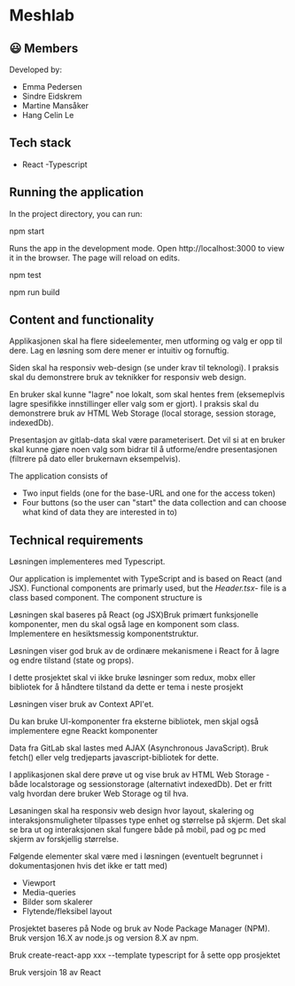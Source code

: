 # Meshlab

## 😃 Members

Developed by:

- Emma Pedersen
- Sindre Eidskrem
- Martine Mansåker
- Hang Celin Le

## Tech stack

- React -Typescript

## Running the application

In the project directory, you can run:

npm start

Runs the app in the development mode.
Open http://localhost:3000 to view it in the browser.
The page will reload on edits.

npm test



npm run build


## Content and functionality

Applikasjonen skal ha flere sideelementer, men utforming og valg er opp til dere. Lag en løsning som dere mener er intuitiv og fornuftig.

Siden skal ha responsiv web-design (se under krav til teknologi). I praksis skal du demonstrere bruk av teknikker for responsiv web design.

En bruker skal kunne "lagre" noe lokalt, som skal hentes frem (eksemeplvis lagre spesifikke innstillinger eller valg som er gjort). I praksis skal du demonstrere bruk av HTML Web Storage (local storage, session storage, indexedDb). 

Presentasjon av gitlab-data skal være parameterisert. Det vil si at en bruker skal kunne gjøre noen valg som bidrar til å utforme/endre presentasjonen (filtrere på dato eller brukernavn eksempelvis).

The application consists of 

* Two input fields (one for the base-URL and one for the access token)
* Four buttons (so the user can "start" the data collection and can choose what kind of data they are interested in to)       

## Technical requirements

Løsningen implementeres med Typescript.

Our application is implementet with TypeScript and is based on React (and JSX). Functional components are primarly used, but the *Header.tsx*- file is a class based component. The component structure is 

Løsningen skal baseres på React (og JSX)Bruk primært funksjonelle komponenter, men du skal også lage en komponent som class. Implementere en hesiktsmessig komponentstruktur.

Løsningen viser god bruk av de ordinære mekanismene i React for å lagre og endre tilstand (state og props). 

I dette prosjektet skal vi ikke bruke løsninger som redux, mobx eller bibliotek for å håndtere tilstand da dette er tema i neste prosjekt

Løsningen viser bruk av Context API'et.

Du kan bruke UI-komponenter fra eksterne bibliotek, men skjal også implementere egne Reackt komponenter

Data fra GitLab skal lastes med AJAX (Asynchronous JavaScript). Bruk fetch() eller velg tredjeparts javascript-bibliotek for dette.

I  applikasjonen skal dere prøve ut og vise bruk av HTML Web Storage - både localstorage og sessionstorage (alternativt indexedDb). Det er fritt valg hvordan dere bruker Web Storage og til hva.

Løsaningen skal ha responsiv web design hvor layout, skalering og interaksjonsmuligheter tilpasses type enhet og størrelse på skjerm. Det skal se bra ut og interaksjonen skal fungere både på mobil, pad og pc med skjerm av forskjellig størrelse.

Følgende elementer skal være med i løsningen (eventuelt begrunnet i dokumentasjonen hvis det ikke er tatt med)

*    Viewport
*    Media-queries
*    Bilder som skalerer
*    Flytende/fleksibel layout

Prosjektet baseres på Node og bruk av Node Package Manager (NPM). Bruk versjon 16.X av node.js og version 8.X av npm.

Bruk create-react-app xxx --template typescript for å sette opp prosjektet

Bruk versjoin 18 av React



